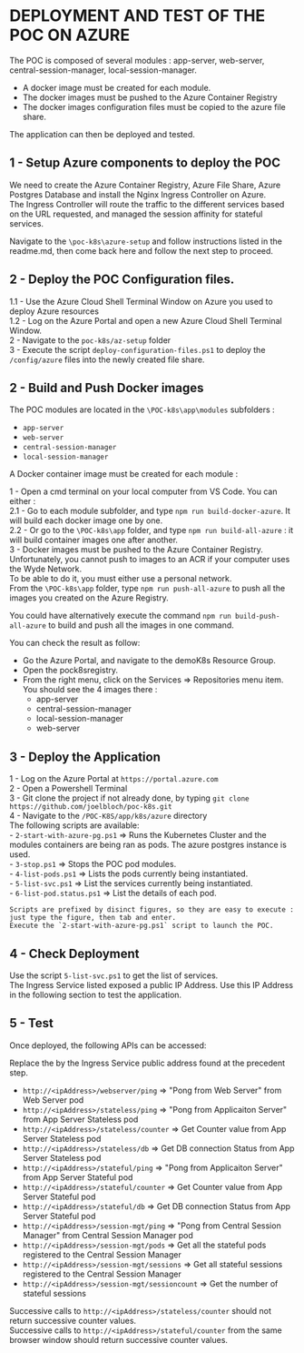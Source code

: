 # DEPLOYMENT AND TEST OF THE POC ON AZURE

The POC is composed of several modules : app-server, web-server, central-session-manager, local-session-manager.  
- A docker image must be created for each module.
- The docker images must be pushed to the Azure Container Registry
- The docker images configuration files must be copied to the azure file share.
  
The application can then be deployed and tested.  
  
## 1 - Setup Azure components to deploy the POC
We need to create the Azure Container Registry, Azure File Share, Azure Postgres Database and install the Nginx Ingress Controller on Azure.  
The Ingress Controller will route the traffic to the different services based on the URL requested, and managed the session affinity for stateful services.  
  
Navigate to the `\poc-k8s\azure-setup` and follow instructions listed in the readme.md, then come back here and follow the next step to proceed.  

## 2 - Deploy the POC Configuration files.  
  
1.1 - Use the Azure Cloud Shell Terminal Window on Azure you used to deploy Azure resources  
1.2 - Log on the Azure Portal and open a new Azure Cloud Shell Terminal Window.  
2 - Navigate to the `poc-k8s/az-setup` folder  
3 - Execute the script `deploy-configuration-files.ps1` to deploy the `/config/azure` files into the newly created file share.  
  
## 2 - Build and Push Docker images  
  
The POC modules are located in the `\POC-k8s\app\modules` subfolders :  
- `app-server`
- `web-server`
- `central-session-manager`
- `local-session-manager`
  
A Docker container image must be created for each module :  
  
1 - Open a cmd terminal on your local computer from VS Code. You can either :  
2.1 - Go to each module subfolder, and type `npm run build-docker-azure`. It will build each docker image one by one.  
2.2 - Or go to the `\POC-k8s\app` folder, and type `npm run build-all-azure` : it will build container images one after another.  
3 - Docker images must be pushed to the Azure Container Registry.  
    Unfortunately, you cannot push to images to an ACR if your computer uses the Wyde Network.  
    To be able to do it, you must either use a personal network.  
    From the `\POC-k8s\app` folder, type `npm run push-all-azure` to push all the images you created on the Azure Registry.  
  
You could have alternatively execute the command `npm run build-push-all-azure` to build and push all the images in one command.  
  
You can check the result as follow:  
- Go the Azure Portal, and navigate to the demoK8s Resource Group.
- Open the pock8sregistry.
- From the right menu, click on the Services => Repositories menu item. You should see the 4 images there : 
    - app-server
    - central-session-manager
    - local-session-manager
    - web-server

## 3 - Deploy the Application
  
1 - Log on the Azure Portal at `https://portal.azure.com`  
2 - Open a Powershell Terminal  
3 - Git clone the project if not already done, by typing `git clone https://github.com/joelbloch/poc-k8s.git`  
4 - Navigate to the `/POC-K8S/app/k8s/azure` directory  
    The following scripts are available:  
    - `2-start-with-azure-pg.ps1` => Runs the Kubernetes Cluster and the modules containers are being ran as pods. The azure postgres instance is used.  
    - `3-stop.ps1`                => Stops the POC pod modules.  
    - `4-list-pods.ps1`           => Lists the pods currently being instantiated.  
    - `5-list-svc.ps1`            => List the services currently being instantiated.  
    - `6-list-pod.status.ps1`     => List the details of each pod.  
  
    Scripts are prefixed by disinct figures, so they are easy to execute : just type the figure, then tab and enter.  
    Execute the `2-start-with-azure-pg.ps1` script to launch the POC.  
  
## 4 - Check Deployment
  
Use the script `5-list-svc.ps1` to get the list of services.  
The Ingress Service listed exposed a public IP Address. Use this IP Address in the following section to test the application.  
  
## 5 - Test
Once deployed, the following APIs can be accessed:  
  
Replace the <ipAddress> by the Ingress Service public address found at the precedent step.  
- `http://<ipAddress>/webserver/ping`           => "Pong from Web Server" from Web Server pod
- `http://<ipAddress>/stateless/ping`           => "Pong from Applicaiton Server" from App Server Stateless pod
- `http://<ipAddress>/stateless/counter`        => Get Counter value from App Server Stateless pod
- `http://<ipAddress>/stateless/db`             => Get DB connection Status from App Server Stateless pod
- `http://<ipAddress>/stateful/ping`            => "Pong from Applicaiton Server" from App Server Stateful pod
- `http://<ipAddress>/stateful/counter`         => Get Counter value from App Server Stateful pod
- `http://<ipAddress>/stateful/db`              => Get DB connection Status from App Server Stateful pod
- `http://<ipAddress>/session-mgt/ping`         => "Pong from Central Session Manager" from Central Session Manager pod
- `http://<ipAddress>/session-mgt/pods`         => Get all the stateful pods registered to the Central Session Manager
- `http://<ipAddress>/session-mgt/sessions`     => Get all stateful sessions registered to the Central Session Manager
- `http://<ipAddress>/session-mgt/sessioncount` => Get the number of stateful sessions
  
Successive calls to `http://<ipAddress>/stateless/counter` should not return successive counter values.  
Successive calls to `http://<ipAddress>/stateful/counter` from the same browser window should return successive counter values.  




